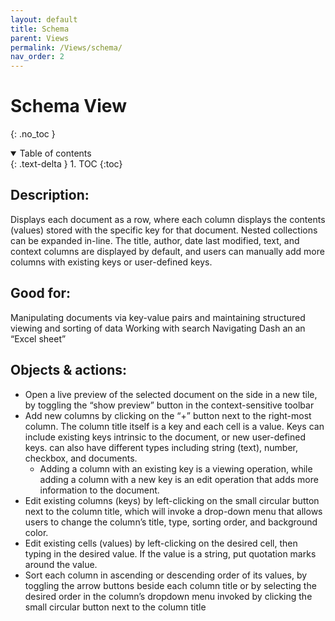 ```yaml
---
layout: default
title: Schema
parent: Views
permalink: /Views/schema/
nav_order: 2
---
```


# Schema View
{: .no_toc }

<details open markdown="block">
  <summary>
    Table of contents
  </summary>
  {: .text-delta }
1. TOC
{:toc}
</details>

## Description: 
Displays each document as a row, where each column displays the contents (values) stored with the specific key for that document. Nested collections can be expanded in-line. The title, author, date last modified, text, and context columns are displayed by default, and users can manually add more columns with existing keys or user-defined keys. 

## Good for:
Manipulating documents via key-value pairs and maintaining structured viewing and sorting of data
Working with search
Navigating Dash an an “Excel sheet”

## Objects & actions: 
- Open a live preview of the selected document on the side in a new tile, by toggling the “show preview” button in the context-sensitive toolbar
- Add new columns by clicking on the “+” button next to the right-most column. The column title itself is a key and each cell is a value. Keys can include existing keys intrinsic to the document, or new user-defined keys. can also have different types including string (text), number, checkbox, and documents.
  - Adding a column with an existing key is a viewing operation, while adding a column with a new key is an edit operation that adds more information to the document. 
- Edit existing columns (keys) by left-clicking on the small circular button next to the column title, which will invoke a drop-down menu that allows users to change the column’s title, type, sorting order, and background color. 
- Edit existing cells (values) by left-clicking on the desired cell, then typing in the desired value. If the value is a string, put quotation marks around the value. 
- Sort each column in ascending or descending order of its values, by toggling the arrow buttons beside each column title or by selecting the desired order in the column’s dropdown menu invoked by clicking the small circular button next to the column title
